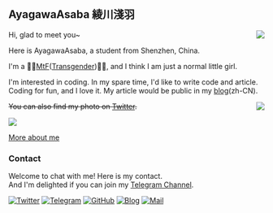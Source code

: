 ## AyagawaAsaba 綾川淺羽

<a href="#">
  <img align="right" src="https://github-readme-stats.vercel.app/api?username=AyagawaAsaba&show_icons=true&hide_border=false&icon_color=ffb90f&title_color=586069&count_private=true&include_all_commits=true">
</a>

Hi, glad to meet you~

Here is AyagawaAsaba, a student from Shenzhen, China.

I'm a 🏳️‍🌈[MtF](https://en.wikipedia.org/wiki/Trans_woman)([Transgender](https://en.wikipedia.org/wiki/Transgender))🏳️‍⚧️, and I think I am just a normal little girl.

I'm interested in coding. In my spare time, I'd like to write code and article. Coding for fun, and I love it. My article would be public in my [blog](https://owomoe.net)(zh-CN).

<a href="#">
  <img align="right" src="https://github-readme-stats.vercel.app/api/top-langs/?username=AyagawaAsaba&layout=compact">
</a>

~~You can also find my photo on [Twitter](https://twitter.com/AyagawaAsaba/status/1687013115710644224).~~

![](https://komarev.com/ghpvc/?username=AyagawaAsaba&color=green)

[More about me](https://owomoe.net/other/7.html)

### Contact

Welcome to chat with me! Here is my contact.<br>
And I'm delighted if you can join my [Telegram Channel](https://t.me/rinrinmoe).

[![Twitter](https://img.shields.io/badge/Twitter-20235-1DA1F2?logo=twitter&logoColor=white&style=for-the-badge)](https://twitter.com/AyagawaAsaba)
[![Telegram](https://img.shields.io/badge/Telegram-@RinRinSeirin-00BFFF?logo=telegram&logoColor=white&style=for-the-badge)](https://t.me/AyagawaAsaba)
[![GitHub](https://img.shields.io/badge/dynamic/json?logo=github&label=GitHub&color=181717&style=for-the-badge&query=$.data.totalSubs&url=https%3a%2f%2fapi.spencerwoo.com%2fsubstats%2f%3fsource%3dgithub%26queryKey%3dAyagawaAsaba)](https://github.com/AyagawaAsaba)
[![Blog](https://img.shields.io/badge/dynamic/json?logo=hexo&color=0E83CD&label=Blog&query=$.data.totalSubs&style=for-the-badge&url=https%3a%2f%2fapi.spencerwoo.com%2fsubstats%2f%3fsource%3dfeedly%26queryKey%3dhttps%3a%2f%2fowomoe.net%2ffeed%2findex.xml%26source%3dinoreader%26queryKey%3dhttps%3a%2f%2fblog.ichr.me%2fatom.xml)](https://www.zywz.xyz/)
[![Mail](https://img.shields.io/badge/-AyagawaAsaba@outlook.com-911318?logo=Mail.RU&logoColor=white&style=for-the-badge)](mailto:AyagawaAsaba@outlook.com)
